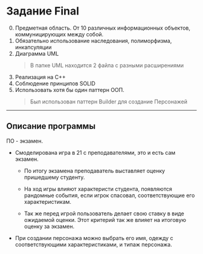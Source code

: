 # Задание Final
0. Предметная область. От 10 различных информационных объектов, коммуницирующих между собой.
1. Обязательно использование наследования, полиморфизма, инкапсуляции
2. Диаграмма UML
   > В папке UML находится 2 файла с разными расширениями
3. Реализация на C++
4. Соблюдение принципов SOLID
5. Использовать хотя бы один паттерн ООП.
    > Был использован паттерн Builder для создание Персонажей
---
## Описание программы
ПО - экзамен.
* Смоделирована игра в 21 с преподавателями, это и есть сам экзамен. 
    * По итогу экзамена преподаватель выставляет оценку пришедшему студенту.
    * На ход игры влияют характеристи студента, появляются рандомные события, 
      если игрок спасовал, соответствующие его характеристикам.
      
    * Так же перед игрой пользователь делает свою ставку в виде ожидаемой оценки. 
      Этот критерий так же влияет на итоговую оценку за экзамен.
  
* При создании персонажа можно выбрать его имя, 
  одежду с соответствующими характеристиками, и типаж персонажа.